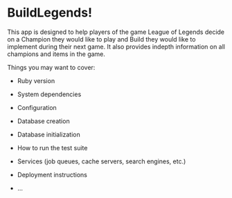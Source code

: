 # BuildLegends!

This app is designed to help players of the game League of Legends decide on a Champion they would like to play and Build they would like to implement during their next game. It also provides indepth information on all champions and items in the game.

Things you may want to cover:

* Ruby version

* System dependencies

* Configuration

* Database creation

* Database initialization

* How to run the test suite

* Services (job queues, cache servers, search engines, etc.)

* Deployment instructions

* ...
